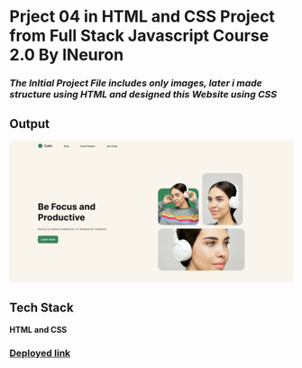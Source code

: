 # Prject 04 in HTML and CSS Project from Full Stack Javascript Course 2.0 By INeuron

### _**The InItial Project File includes only images, later i made structure using HTML and designed this Website using CSS**_

## Output

![Project 04: Calm Output](output.png)

## Tech Stack

**HTML and CSS**

### [Deployed link]()
